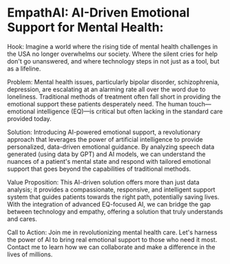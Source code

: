 # EmpathAI: AI-Driven Emotional Support for Mental Health:
Hook:
Imagine a world where the rising tide of mental health challenges in the USA no longer overwhelms our society. Where the silent cries for help don't go unanswered, and where technology steps in not just as a tool, but as a lifeline.

Problem:
Mental health issues, particularly bipolar disorder, schizophrenia, depression, are escalating at an alarming rate all over the word due to loneliness. Traditional methods of treatment often fall short in providing the emotional support these patients desperately need. The human touch—emotional intelligence (EQ)—is critical but often lacking in the standard care provided today.

Solution:
Introducing AI-powered emotional support, a revolutionary approach that leverages the power of artificial intelligence to provide personalized, data-driven emotional guidance. By analyzing speech data generated (using data by GPT) and AI models, we can understand the nuances of a patient's mental state and respond with tailored emotional support that goes beyond the capabilities of traditional methods.

Value Proposition:
This AI-driven solution offers more than just data analysis; it provides a compassionate, responsive, and intelligent support system that guides patients towards the right path, potentially saving lives. With the integration of advanced EQ-focused AI, we can bridge the gap between technology and empathy, offering a solution that truly understands and cares.

Call to Action:
Join me in revolutionizing mental health care. Let's harness the power of AI to bring real emotional support to those who need it most. Contact me to learn how we can collaborate and make a difference in the lives of millions.
